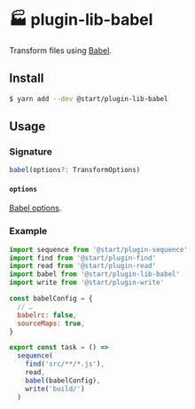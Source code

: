 # 🏭 plugin-lib-babel

Transform files using [Babel](https://babeljs.io/).

## Install

```sh
$ yarn add --dev @start/plugin-lib-babel
```

## Usage

### Signature

```ts
babel(options?: TransformOptions)
```

#### `options`

[Babel options](https://babeljs.io/docs/usage/api/#options).

### Example

```js
import sequence from '@start/plugin-sequence'
import find from '@start/plugin-find'
import read from '@start/plugin-read'
import babel from '@start/plugin-lib-babel'
import write from '@start/plugin-write'

const babelConfig = {
  // …
  babelrc: false,
  sourceMaps: true,
}

export const task = () =>
  sequence(
    find('src/**/*.js'),
    read,
    babel(babelConfig),
    write('build/')
  )
```
